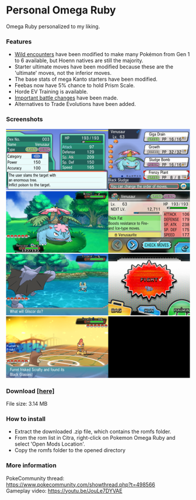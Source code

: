 # Personal Omega Ruby
Omega Ruby personalized to my liking.

### Features
- <a href="https://anoname112.github.io/Personal-Omega-Ruby/">Wild encounters</a> have been modified to make many Pokémon from Gen 1 to 6 available, but Hoenn natives are still the majority.
- Starter ultimate moves have been modified because these are the 'ultimate' moves, not the inferior moves.
- The base stats of mega Kanto starters have been modified.
- Feebas now have 5% chance to hold Prism Scale.
- Horde EV Training is available.
- <a href="https://github.com/Anoname112/Personal-Omega-Ruby/blob/main/Important%20Battles.txt">Important battle changes</a> have been made.
- Alternatives to Trade Evolutions have been added.

### Screenshots
<img src="https://raw.githubusercontent.com/Anoname112/Personal-Omega-Ruby/main/images/FrenzyPlant.png">
<img src="https://raw.githubusercontent.com/Anoname112/Personal-Omega-Ruby/main/images/SpeedBuff.png">
<img src="https://raw.githubusercontent.com/Anoname112/Personal-Omega-Ruby/main/images/WildEncounter.png">
<img src="https://raw.githubusercontent.com/Anoname112/Personal-Omega-Ruby/main/images/TrainerChanges.png">

### Download <a href="https://anoname112.github.io/Personal-Omega-Ruby/PersonalOmegaRuby.zip">[here]</a>
File size: 3.14 MB

### How to install
- Extract the downloaded .zip file, which contains the romfs folder.
- From the rom list in Citra, right-click on Pokemon Omega Ruby and select 'Open Mods Location'.
- Copy the romfs folder to the opened directory

### More information
PokeCommunity thread: https://www.pokecommunity.com/showthread.php?t=498566<br />
Gameplay video: https://youtu.be/JouLe7DYVAE

<!--
[CENTER][SIZE="5"][B]Personal Omega Ruby[/B][/SIZE]
[SIZE="2"]Omega Ruby personalized to my liking[/SIZE][/CENTER]

[SIZE="4"][B]Introduction[/B][/SIZE]
Omega Ruby is a game that has everything I like. All the Megas, Gengar with Levitate, and no Z-moves or Dynamax. That's why I chose to personalize it. The goal is to make Omega Ruby a more fulfilling experience by improving the game's repeatability and Nuzlocke playthrough with the modified wild encounters.

[SIZE="4"][B]Features[/B][/SIZE]
[LIST]
[*][URL="https://anoname112.github.io/Personal-Omega-Ruby/"]Wild encounters[/URL] have been modified to make many Pokémon from Gen 1 to 6 available, but Hoenn natives are still the majority.
[*]Starter ultimate moves have been modified because these are the 'ultimate' moves, not the inferior moves.
[SPOILER][SIZE="2"]100 Accuracy, no recharge, and added effect.[/SIZE][/SPOILER]
[*]The base stats of mega Kanto starters have been modified.
[SPOILER][B][SIZE="2"]Mega Venusaur:[/B] -10 Attack, +10 Speed
[B]Mega Charizard X:[/B] -10 SpAttack, +10 Speed
[B]Mega Charizard Y:[/B] -10 Attack, +10 Speed
[B]Mega Blastoise:[/B] -10 Attack, +10 Speed[/SIZE][/SPOILER]
[*]Feebas now have 5% chance to hold Prism Scale.
[*]Horde EV Training is available.
[SPOILER][SIZE="2"][B]Route 101:[/B] Zigzagoon, Speed
[B]Route 112:[/B] Machop, Attack
[B]Route 113:[/B] Spinda, SpAttack
[B]Route 116:[/B] Nincada, Defense
[B]Rusturf Tunnel:[/B] Whismur, HP
[B]Petalburg Woods:[/B] Hoppip, SpDefense[/SIZE][/SPOILER]
[*][URL="https://github.com/Anoname112/Personal-Omega-Ruby/blob/main/Important%20Battles.txt"]Important Battle changes[/URL] have been made.
[*]Alternatives to Trade Evolutions have been added.
[SPOILER][SIZE="2"]Poliwhirl → Politoed, Level up holding King's Rock
Kadabra → Alakazam, Level 38
Machoke → Machamp, Level 38
Graveler → Golem, Level 38
Slowpoke → Slowking, Level up holding King's Rock
Haunter → Gengar, Level 38
Onix → Steelix, Level up holding Metal Coat
Rhydon → Rhyperior, Level up holding Protector
Seadra → Kingdra, Level up holding Dragon Scale
Scyther → Scizor, Level up holding Metal Coat
Electabuzz → Electivire, Level up holding Electirizer
Magmar → Magmortar, Level up holding Magmarizer
Porygon → Porygon2, Level up holding Upgrade
Porygon2 → Porygon-Z, Level up holding Dubious Disc
Feebas → Milotic, Level up holding Prism Scale
Dusclops → Dusknoir, Level up holding Reaper Cloth
Clamperl → Huntail, Level up holding Deep Sea Tooth
Clamperl → Gorebyss, Level up holding Deep Sea Scale
Boldore → Gigalith, Level 38
Gurdurr → Conkeldurr, Level 38
Karrablast → Escavalier, Level up with Shelmet in party
Shelmet → Accelgor, Level up with Karrablast in party
Spritzee → Aromatisse, Level up holding Sachet
Swirlix → Slurpuff, Level up holding Whipped Dream
Phantump → Trevenant, Level 32
Pumpkaboo → Gourgeist, Level 32[/SIZE][/SPOILER]
[/LIST]

[SIZE="4"][B]Screenshots[/B][/SIZE]
[SPOILER]Ultimate Moves
[IMG]https://raw.githubusercontent.com/Anoname112/Personal-Omega-Ruby/main/images/FrenzyPlant.png[/IMG]

Kanto Mega Base Stats
[IMG]https://raw.githubusercontent.com/Anoname112/Personal-Omega-Ruby/main/images/SpeedBuff.png[/IMG]

Wild Encounter
[IMG]https://raw.githubusercontent.com/Anoname112/Personal-Omega-Ruby/main/images/WildEncounter.png[/IMG]

Important Battle
[IMG]https://raw.githubusercontent.com/Anoname112/Personal-Omega-Ruby/main/images/TrainerChanges.png[/IMG][/SPOILER]
[SIZE="4"][B]Video[/B][/SIZE]
[SPOILER]Elite Four Rematch
[YOUTUBE]JouLe7DYVAE[/YOUTUBE][/SPOILER]

[SIZE="4"][B]Download [URL="https://anoname112.github.io/Personal-Omega-Ruby/PersonalOmegaRuby.zip"][here][/URL][/B][/SIZE]
[SIZE="2"]File size: 3.14 MB[/SIZE]

[SIZE="4"][B]How to install[/B][/SIZE]
[LIST=1]
[*]Extract the downloaded .zip file, which contains the romfs folder.
[*]From the rom list in Citra, right-click on Pokemon Omega Ruby and select 'Open Mods Location'.
[*]Copy the romfs folder to the opened directory
[/LIST]

[SIZE="4"][B]Credits[/B][/SIZE]
Kurt for the pk3DS.
-->
